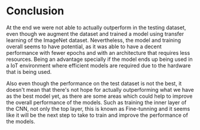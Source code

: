 # Conclusion

<!-- Summarize your key findings. Include important conclusions that can be drawn and further implications for the field. Discuss the benefits or shortcomings of your work and suggest future areas for research. -->

At the end we were not able to actually outperform in the testing dataset, even though we augment the dataset and trained a model using transfer learning of the ImageNet dataset. Nevertheless, the model and training overall seems to have potential, as it was able to have a decent performance with fewer epochs and with an architecture that requires less resources. Being an advantage specially if the model ends up being used in a IoT environment where efficient models are required due to the hardware that is being used.

Also even though the performance on the test dataset is not the best, it doesn't mean that there's not hope for actually outperforming what we have as the best model yet, as there are some areas which could help to improve the overall performance of the models. Such as training the inner layer of the CNN, not only the top layer, this is known as Fine-tunning and it seems like it will be the next step to take to train and improve the performance of the models.
